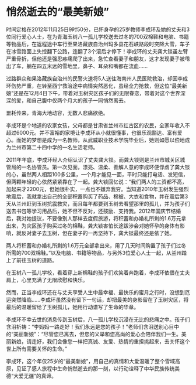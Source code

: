 # 悄然逝去的“最美新娘”

时间定格在2012年11月25日9时50分，已怀身孕的25岁教师李成环及她的丈夫和3位同行爱心人士，在为青海玉树八一孤儿学校送去过冬的700双棉鞋和电脑、书籍等物品后，在返程途中车行至果洛藏族自治州玛多县花石峡路段时突降大雪，车子在冰雪路面上失控翻下公路，连翻了3个滚后才停下！李成环的丈夫龚大锬虽左臂严重骨折，但他还是强忍疼痛爬了出来，急忙查看妻子和朋友，这才发现妻子被甩出了车，躺在四五米远的雪地里，鼻子、耳朵和嘴都在流血……

过路群众和果洛藏族自治州的民警火速将5人送往海南州人民医院救治，却因李成环伤势严重，在转至西宁救治途中病情突然恶化，虽经全力抢救，但这位“最美新娘”还是在12月4日下午，带着对玉树灾区孩子们的无限眷恋，带着对这个世界深深的爱，和自己腹中仅两个月大的孩子一同悄然离去。

噩耗传来，青海大地动容，无数人悲痛欲绝。

李成环是个地道的农家女孩，父母都是甘肃省兰州市红古区的农民，全家年收入不超过6000元。并不富裕的家境让李成环从小就很懂事，也很乐观豁达、富有爱心。而她的梦想是成为一名教师，从武威职业技术学院毕业后，她则如愿以偿地成为兰州市第二十四中学的一名生活老师。

2011年年底，李成环经人介绍认识了丈夫龚大锬。而龚大锬则是兰州市城关区城管局的一名协管员。第一次见面，漂亮、温柔、善解人意的李成环便俘虏了龚大锬的心，虽然两人相距100多公里，一个月才能见一面，平时只能打电话、发短信，但两颗年轻的心依然紧紧靠在了一起。龚大锬回忆说：“我们两人的工资都不高，加起来才2200元，但她很朴实，一点也不嫌弃我穷。当知道2010年玉树发生强烈地震后，我就拿出自己的全部积蓄购买了药品、棉被、大衣和食物，并在震后第3天从兰州赶到玉树抗震救灾，而且每年都要到玉树去看望那里的孤儿，并为孩子们送去书包等学习用品后，她不但不反对，还鼓励、支持我。2012年国庆节结婚后，我对她提议，不要像别人那样去度假旅游，将积蓄和办婚礼所剩的1.6万元拿出来，为灾区孩子购买过冬的棉鞋，龚大锬害怕长途跋涉会对她怀孕的身体有影响，就反对妻子去玉树，但在妻子的一再坚持下，龚大锬最终还是依了她。

两人将积蓄和办婚礼所剩的1.6万元全部拿出来，用了几天时间购置了孩子们过冬所需的700双棉鞋。”以及电脑、书籍等物品，与另外3位爱心人士一起，从兰州踏上了前往玉树的道路。

在玉树八一孤儿学校，看着穿上新棉鞋的孩子们欢笑着奔跑着，李成环依偎在丈夫肩上，心里充满了无限欣慰和快乐。

然而，正当李成环还在与丈夫享受人生中最幸福、最快乐的蜜月之行时，没想到厄运突然降临……李成环虽然没有留下一句话，却把最美的身影留在了玉树灾区，将最后的温暖留给了玉树孤儿，她用行动谱写了生命的华章。

李成环不幸去世的消息传到玉树后，八一孤儿学校沉浸在无比的悲痛之中。孩子们含泪祈祷：“李妈妈一路走好！我们永远是您的孩子！”老师们含泪送别心目中的“美丽新娘”：“尽管您已离去，但您的义举和您高尚的爱心会陪伴我们一生。美丽新娘，请走好，我们会像您一样把真诚、友爱、热情的重担挑起来，去关怀这个世上所有需要关怀的生命。”

李成环，这个年仅25岁的“最美新娘”，用自己的真情和大爱温暖了整个雪域高原，见证了感人旅程中生命悄然逝去的那一刻，以行动诠释了中华民族传统美德“大爱无疆”的真谛。
